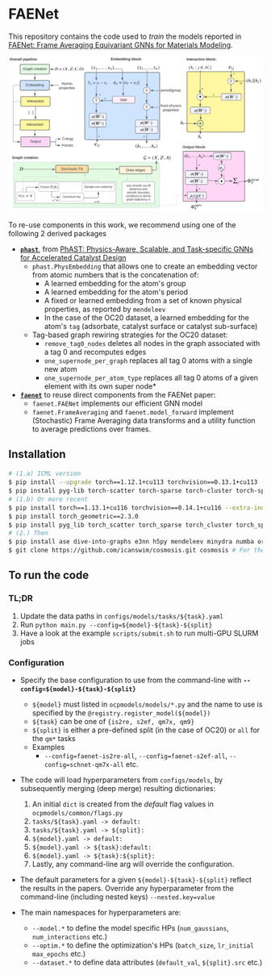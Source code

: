 # FAENet

This repository contains the code used to *train* the models reported in [FAENet: Frame Averaging Equivariant GNNs for Materials Modeling](https://openreview.net/forum?id=HRDRZNxQXc).

![pipeline](assets/pipeline.png)

To re-use components in this work, we recommend using one of the following 2 derived packages

* [**`phast`**](https://github.com/vict0rsch/phast), from [PhAST: Physics-Aware, Scalable, and Task-specific GNNs for Accelerated Catalyst Design](https://arxiv.org/abs/2211.12020)
  * `phast.PhysEmbedding` that allows one to create an embedding vector from atomic numbers that is the concatenation of:
    * A learned embedding for the atom's group
    * A learned embedding for the atom's period
    * A fixed or learned embedding from a set of known physical properties, as reported by `mendeleev`
    * In the case of the OC20 dataset, a learned embedding for the atom's `tag` (adsorbate, catalyst surface or catalyst sub-surface)
  * Tag-based graph rewiring strategies for the OC20 dataset:
    * `remove_tag0_nodes` deletes all nodes in the graph associated with a tag 0 and recomputes edges
    * `one_supernode_per_graph` replaces all tag 0 atoms with a single new atom
    * `one_supernode_per_atom_type` replaces all tag 0 atoms of a given element with its own super node*
* [**`faenet`**](https://github.com/vict0rsch/faenet) to reuse direct components from the FAENet paper:
  * `faenet.FAENet` implements our efficient GNN model
  * `faenet.FrameAveraging` and `faenet.model_forward` implement (Stochastic) Frame Averaging data transforms and a utility function to average predictions over frames.

## Installation

```bash
# (1.a) ICML version
$ pip install --upgrade torch==1.12.1+cu113 torchvision==0.13.1+cu113 --extra-index-url https://download.pytorch.org/whl/cu113
$ pip install pyg-lib torch-scatter torch-sparse torch-cluster torch-spline-conv torch-geometric -f https://data.pyg.org/whl/torch-1.12.0+cu113.html
# (1.b) Or more recent
$ pip install torch==1.13.1+cu116 torchvision==0.14.1+cu116 --extra-index-url https://download.pytorch.org/whl/cu116
$ pip install torch_geometric==2.3.0
$ pip install pyg_lib torch_scatter torch_sparse torch_cluster torch_spline_conv -f https://data.pyg.org/whl/torch-1.13.1+cu116.html
# (2.) Then
$ pip install ase dive-into-graphs e3nn h5py mendeleev minydra numba orion Cython pymatgen rdkit rich scikit-learn sympy tqdm wandb tensorboard lmdb pytorch_warmup ipdb orjson
$ git clone https://github.com/icanswim/cosmosis.git cosmosis # For the QM7X dataset
```

## To run the code

### TL;DR

1. Update the data paths in `configs/models/tasks/${task}.yaml`
2. Run `python main.py --config=${model}-${task}-${split}`
3. Have a look at the example `scripts/submit.sh` to run multi-GPU SLURM jobs

### Configuration

* Specify the base configuration to use from the command-line with **`--config=${model}-${task}-${split}`**
  * `${model}` must listed in `ocpmodels/models/*.py` and the name to use is specified by the `@registry.register_model(${model})`
  * `${task}` can be one of `{is2re, s2ef, qm7x, qm9}`
  * `${split}` is either a pre-defined split (in the case of OC20) or `all` for the `qm*` tasks
  * Examples
    * `--config=faenet-is2re-all`, `--config=faenet-s2ef-all`, `--config=schnet-qm7x-all` etc.

* The code will load hyperparameters from `configs/models`, by subsequently merging (deep merge) resulting dictionaries:

  1. An initial `dict` is created from the *default* flag values in `ocpmodels/common/flags.py`
  2. `tasks/${task}.yaml -> default:`
  3. `tasks/${task}.yaml -> ${split}:`
  4. `${model}.yaml -> default:`
  5. `${model}.yaml -> ${task}:default:`
  6. `${model}.yaml -> ${task}:${split}:`
  7. Lastly, any command-line arg will override the configuration.

* The default parameters for a given `${model}-${task}-${split}` reflect the results in the papers. Override any hyperparameter from the command-line (including nested keys) `--nested.key=value`
* The main namespaces for hyperparameters are:
  * `--model.*` to define the model specific HPs (`num_gaussians`, `num_interactions` etc.)
  * `--optim.*` to define the optimization's HPs (`batch_size`, `lr_initial` `max_epochs` etc.)
  * `--dataset.*` to define data attributes (`default_val`, `${split}.src` etc.)
